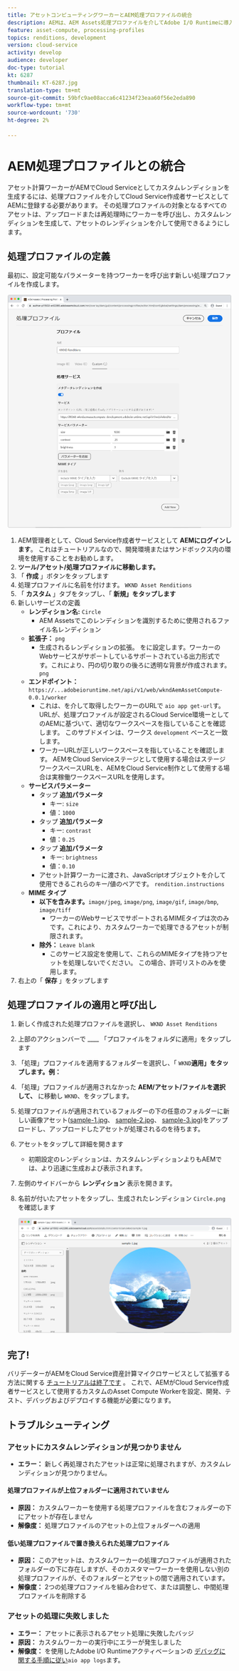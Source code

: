 ```yaml
---
title: アセットコンピューティングワーカーとAEM処理プロファイルの統合
description: AEMは、AEM Assets処理プロファイルを介してAdobe I/O Runtimeに導入されたAsset Computeの作業員とCloud Serviceとして統合されます。 処理プロファイルは、カスタムワーカーを使用して特定のアセットを処理し、ワーカーが生成したファイルをアセットレンディションとして保存するようにAuthorサービスで設定されます。
feature: asset-compute, processing-profiles
topics: renditions, development
version: cloud-service
activity: develop
audience: developer
doc-type: tutorial
kt: 6287
thumbnail: KT-6287.jpg
translation-type: tm+mt
source-git-commit: 59bfc9ae08acca6c41234f23eaa60f56e2eda890
workflow-type: tm+mt
source-wordcount: '730'
ht-degree: 2%

---
```



# AEM処理プロファイルとの統合

アセット計算ワーカーがAEMでCloud Serviceとしてカスタムレンディションを生成するには、処理プロファイルを介してCloud Service作成者サービスとしてAEMに登録する必要があります。 その処理プロファイルの対象となるすべてのアセットは、アップロードまたは再処理時にワーカーを呼び出し、カスタムレンディションを生成して、アセットのレンディションを介して使用できるようにします。

## 処理プロファイルの定義

最初に、設定可能なパラメーターを持つワーカーを呼び出す新しい処理プロファイルを作成します。

![処理プロファイル](./assets/processing-profiles/new-processing-profile.png)

1. AEM管理者として、Cloud Service作成者サービスとして __AEMにログインします__。 これはチュートリアルなので、開発環境またはサンドボックス内の環境を使用することをお勧めします。
1. __ツール/アセット/処理プロファイルに移動します。__
1. 「 __作成__ 」ボタンをタップします
1. 処理プロファイルに名前を付けます。 `WKND Asset Renditions`
1. 「 __カスタム__ 」タブをタップし、「 __新規」をタップします__
1. 新しいサービスの定義
   + __レンディション名:__ `Circle`
      + AEM Assetsでこのレンディションを識別するために使用されるファイル名レンディション
   + __拡張子：__ `png`
      + 生成されるレンディションの拡張。 をに設定します。ワーカーのWebサービスがサポートしているサポートされている出力形式です。これにより、円の切り取りの後ろに透明な背景が作成されます。 `png`
   + __エンドポイント：__ `https://...adobeioruntime.net/api/v1/web/wkndAemAssetCompute-0.0.1/worker`
      + これは、を介して取得したワーカーのURLで `aio app get-url`す。 URLが、処理プロファイルが設定されるCloud Service環境ーとしてのAEMに基づいて、適切なワークスペースを指していることを確認します。 このサブドメインは、ワークス `development` ペースと一致します。
      + ワーカーURLが正しいワークスペースを指していることを確認します。 AEMをCloud Serviceステージとして使用する場合はステージワークスペースURLを、AEMをCloud Service制作として使用する場合は実稼働ワークスペースURLを使用します。
   + __サービスパラメーター__
      + タップ __追加パラメータ__
         + キー: `size`
         + 値：`1000`
      + タップ __追加パラメータ__
         + キー: `contrast`
         + 値：`0.25`
      + タップ __追加パラメータ__
         + キー: `brightness`
         + 値：`0.10`
      + アセット計算ワーカーに渡され、JavaScriptオブジェクトを介して使用できるこれらのキー/値のペアです。 `rendition.instructions`
   + __MIME タイプ__
      + __以下を含みます。__`image/jpeg`, `image/png`, `image/gif`, `image/bmp`, `image/tiff`
         + ワーカーのWebサービスでサポートされるMIMEタイプは次のみです。これにより、カスタムワーカーで処理できるアセットが制限されます。
      + __除外：__ `Leave blank`
         + このサービス設定を使用して、これらのMIMEタイプを持つアセットを処理しないでください。 この場合、許可リストのみを使用します。
1. 右上の「 __保存__ 」をタップします

## 処理プロファイルの適用と呼び出し

1. 新しく作成された処理プロファイルを選択し、 `WKND Asset Renditions`
1. 上部のアクションバーで ____ 「プロファイルをフォルダに適用」をタップします
1. 「処理」プロファイルを適用するフォルダーを選択し、「 `WKND`__適用」をタップします。例：__
1. 「処理」プロファイルが適用されなかった __AEM/アセット/ファイルを選択して、__ に移動し `WKND`、をタップします。
1. 処理プロファイルが適用されているフォルダーの下の任意のフォルダーに新しい画像アセット([sample-1.jpg](../assets/samples/sample-1.jpg)、 [sample-2.jpg](../assets/samples/sample-2.jpg)、 [sample-3.jpg](../assets/samples/sample-3.jpg))をアップロードし、アップロードしたアセットが処理されるのを待ちます。
1. アセットをタップして詳細を開きます
   + 初期設定のレンディションは、カスタムレンディションよりもAEMでは、より迅速に生成および表示されます。
1. 左側のサイドバーから __レンディション__ 表示を開きます。
1. 名前が付いたアセットをタップし、生成されたレンディション `Circle.png` を確認します

   ![生成されたレンディション](./assets/processing-profiles/rendition.png)

## 完了!

バリデーターがAEMをCloud Service資産計算マイクロサービスとして拡張する方法に関する [チュートリアルは終了です](../overview.md) 。 これで、AEMがCloud Service作成者サービスとして使用するカスタムのAsset Compute Workerを設定、開発、テスト、デバッグおよびデプロイする機能が必要になります。

## トラブルシューティング

### アセットにカスタムレンディションが見つかりません

+ __エラー：__ 新しく再処理されたアセットは正常に処理されますが、カスタムレンディションが見つかりません。

#### 処理プロファイルが上位フォルダーに適用されていません

+ __原因：__ カスタムワーカーを使用する処理プロファイルを含むフォルダーの下にアセットが存在しません
+ __解像度：__ 処理プロファイルのアセットの上位フォルダーへの適用

#### 低い処理プロファイルで置き換えられた処理プロファイル

+ __原因：__ このアセットは、カスタムワーカーの処理プロファイルが適用されたフォルダーの下に存在しますが、そのカスタマーワーカーを使用しない別の処理プロファイルが、そのフォルダーとアセットの間で適用されています。
+ __解像度：__ 2つの処理プロファイルを組み合わせて、または調整し、中間処理プロファイルを削除する

### アセットの処理に失敗しました

+ __エラー：__ アセットに表示されるアセット処理に失敗したバッジ
+ __原因：__ カスタムワーカーの実行中にエラーが発生しました
+ __解像度：__ を使用したAdobe I/O Runtimeアクティベーションの [デバッグに関する手順に従い](../test-debug/debug.md#aio-app-logs)`aio app logs`ます。